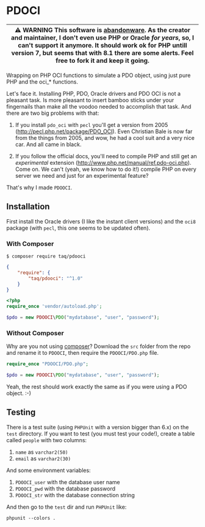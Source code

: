 # PDOCI

| :warning: **WARNING** This software is [abandonware](https://en.wikipedia.org/wiki/Abandonware). As the creator and maintainer, I don't even use PHP or Oracle _for years_, so, I can't support it anymore. It should work ok for PHP untill version 7, but seems that with 8.1 there are some alerts. Feel free to fork it and keep it going. |
| --- |

Wrapping on PHP OCI functions to simulate a PDO object, using just pure PHP and the oci_* functions.

Let's face it. Installing PHP, PDO, Oracle drivers and PDO OCI is not a pleasant
task. Is more pleasant to insert bamboo sticks under your fingernails than make
all the voodoo needed to accomplish that task. And there are two big problems
with that:

1. If you install `pdo_oci` with `pecl` you'll get a version from 2005 (http://pecl.php.net/package/PDO_OCI). 
   Even Christian Bale is now far from the things from 2005, and wow, he had a cool suit and a very nice car. 
   And all came in black.

2. If you follow the official docs, you'll need to compile PHP and still get an
   *experimental* extension (http://www.php.net/manual/ref.pdo-oci.php). Come on. 
   We can't (yeah, we know how to do it!) compile PHP on every server we need and just for an experimental feature?

That's why I made `PDOOCI`.

## Installation

First install the Oracle drivers (I like the instant client versions) and the
`oci8` package (with `pecl`, this one seems to be updated often).

### With Composer

```
$ composer require taq/pdooci
```

```json
{
    "require": {
        "taq/pdooci": "^1.0"
    }
}
```

```php
<?php
require_once 'vendor/autoload.php';

$pdo = new PDOOCI\PDO("mydatabase", "user", "password");
```

### Without Composer

Why are you not using [composer](http://getcomposer.org/)? Download the `src` folder from the repo and rename it to `PDOOCI`, then require the `PDOOCI/PDO.php` file.

```php
require_once "PDOOCI/PDO.php";

$pdo = new PDOOCI\PDO("mydatabase", "user", "password");
```

Yeah, the rest should work exactly the same as if you were using a PDO object. :-)

## Testing

There is a test suite (using `PHPUnit` with a version bigger than 6.x) on the `test` directory. If you want to
test (you must test your code!), create a table called `people` with two
columns:

1. `name` as `varchar2(50)`
2. `email` as `varchar2(30)` 

And some environment variables:

1. `PDOOCI_user` with the database user name
2. `PDOOCI_pwd` with the database password
3. `PDOOCI_str` with the database connection string

And then go to the `test` dir and run `PHPUnit` like:

```
phpunit --colors .
```
